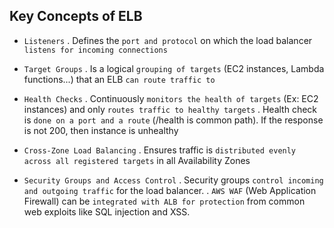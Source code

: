 ## Key Concepts of ELB

- `Listeners`
  . Defines the `port and protocol` on which the load balancer `listens for incoming connections`

- `Target Groups`
  . Is a logical `grouping of targets` (EC2 instances, Lambda functions...) that an ELB `can route traffic to`

- `Health Checks`
  . Continuously `monitors the health of targets` (Ex: EC2 instances) and only `routes traffic to healthy targets`
  . Health check is `done on a port and a route` (/health is common path). If the response is not 200, then instance is unhealthy

- `Cross-Zone Load Balancing`
  . Ensures traffic is `distributed evenly across all registered targets` in all Availability Zones

- `Security Groups and Access Control`
  . Security groups `control incoming and outgoing traffic` for the load balancer.
  . `AWS WAF` (Web Application Firewall) can be `integrated with ALB for protection` from common web exploits like SQL injection and XSS.
